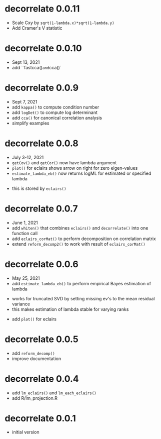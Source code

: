 # decorrelate 0.0.11
* Scale Cxy by `sqrt(1-lambda.x)*sqrt(1-lambda.y)`
* Add Cramer's V statistic

# decorrelate 0.0.10
* Sept 13, 2021
* add ``fastcca()` and `cca()`

# decorrelate 0.0.9
* Sept 7, 2021
* add `kappa()` to compute condition number
* add `logDet()` to compute log determinant
* add `cca()` for canonical correlation analysis
* simplify examples

# decorrelate 0.0.8
* July 3-12, 2021
* `getCov()` and `getCor()` now have lambda argument
* `plot()` for eclairs shows arrow on right for zero eigen-values
* `estimate_lambda_eb()` now returns logML for estimated or specified lambda
 - this is stored by `eclairs()`

# decorrelate 0.0.7
* June 1, 2021
* add `whiten()` that combines `eclairs()` and `decorrelate()` into one function call
* add `eclairs_corMat()` to perform decomposition on correlation matrix
* extend `reform_decomp2()` to work with result of `eclairs_corMat()`

# decorrelate 0.0.6
* May 25, 2021
* add `estimate_lambda_eb()` to perform empirical Bayes estimation of lambda
 - works for truncated SVD by setting missing ev's to the mean residual variance
- this makes estimation of lambda stable for varying ranks
* add `plot()` for eclairs

# decorrelate 0.0.5
-  add `reform_decomp()`
-  improve documentation

# decorrelate 0.0.4
-  add `lm_eclairs()` and `lm_each_eclairs()`
-  add R/lm_projection.R

# decorrelate 0.0.1
-  initial version
	
